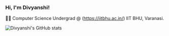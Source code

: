 ### Hi, I'm Divyanshi!

:woman_student: Computer Science Undergrad @ (https://iitbhu.ac.in/) IIT BHU, Varanasi.<br/>

![Divyanshi's GitHub stats](https://github-readme-stats.vercel.app/api?username=Divyanshi-16&show_icons=true&theme=radical)
